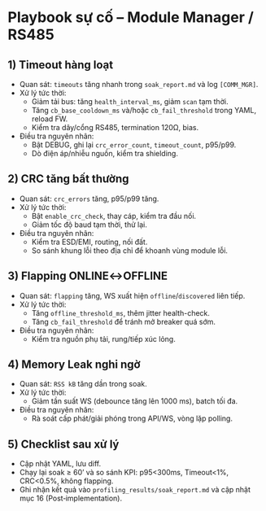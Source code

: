 # Playbook sự cố – Module Manager / RS485

## 1) Timeout hàng loạt
- Quan sát: `timeouts` tăng nhanh trong `soak_report.md` và log `[COMM_MGR]`.
- Xử lý tức thời:
  - Giảm tải bus: tăng `health_interval_ms`, giảm `scan` tạm thời.
  - Tăng `cb_base_cooldown_ms` và/hoặc `cb_fail_threshold` trong YAML, reload FW.
  - Kiểm tra dây/cổng RS485, termination 120Ω, bias.
- Điều tra nguyên nhân:
  - Bật DEBUG, ghi lại `crc_error_count`, `timeout_count`, p95/p99.
  - Dò điện áp/nhiễu nguồn, kiểm tra shielding.

## 2) CRC tăng bất thường
- Quan sát: `crc_errors` tăng, p95/p99 tăng.
- Xử lý tức thời:
  - Bật `enable_crc_check`, thay cáp, kiểm tra đầu nối.
  - Giảm tốc độ baud tạm thời, thử lại.
- Điều tra nguyên nhân:
  - Kiểm tra ESD/EMI, routing, nối đất.
  - So sánh khung lỗi theo địa chỉ để khoanh vùng module lỗi.

## 3) Flapping ONLINE↔OFFLINE
- Quan sát: `flapping` tăng, WS xuất hiện `offline`/`discovered` liên tiếp.
- Xử lý tức thời:
  - Tăng `offline_threshold_ms`, thêm jitter health-check.
  - Tăng `cb_fail_threshold` để tránh mở breaker quá sớm.
- Điều tra nguyên nhân:
  - Kiểm tra nguồn phụ tải, rung/tiếp xúc lỏng.

## 4) Memory Leak nghi ngờ
- Quan sát: `RSS kB` tăng dần trong soak.
- Xử lý tức thời:
  - Giảm tần suất WS (debounce tăng lên 1000 ms), batch tối đa.
- Điều tra nguyên nhân:
  - Rà soát cấp phát/giải phóng trong API/WS, vòng lặp polling.

## 5) Checklist sau xử lý
- Cập nhật YAML, lưu diff.
- Chạy lại soak ≥ 60’ và so sánh KPI: p95<300ms, Timeout<1%, CRC<0.5%, không flapping.
- Ghi nhận kết quả vào `profiling_results/soak_report.md` và cập nhật mục 16 (Post‑implementation).

